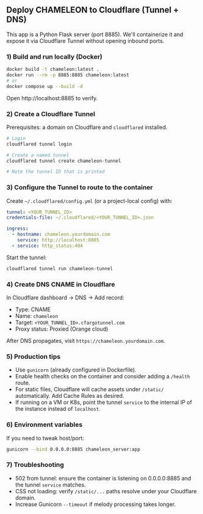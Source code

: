 ## Deploy CHAMELEON to Cloudflare (Tunnel + DNS)

This app is a Python Flask server (port 8885). We'll containerize it and expose it via Cloudflare Tunnel without opening inbound ports.

### 1) Build and run locally (Docker)

```bash
docker build -t chameleon:latest .
docker run --rm -p 8885:8885 chameleon:latest
# or
docker compose up --build -d
```

Open http://localhost:8885 to verify.

### 2) Create a Cloudflare Tunnel

Prerequisites: a domain on Cloudflare and `cloudflared` installed.

```bash
# Login
cloudflared tunnel login

# Create a named tunnel
cloudflared tunnel create chameleon-tunnel

# Note the tunnel ID that is printed
```

### 3) Configure the Tunnel to route to the container

Create `~/.cloudflared/config.yml` (or a project-local config) with:

```yaml
tunnel: <YOUR_TUNNEL_ID>
credentials-file: ~/.cloudflared/<YOUR_TUNNEL_ID>.json

ingress:
  - hostname: chameleon.yourdomain.com
    service: http://localhost:8885
  - service: http_status:404
```

Start the tunnel:

```bash
cloudflared tunnel run chameleon-tunnel
```

### 4) Create DNS CNAME in Cloudflare

In Cloudflare dashboard → DNS → Add record:
- Type: CNAME
- Name: `chameleon`
- Target: `<YOUR_TUNNEL_ID>.cfargotunnel.com`
- Proxy status: Proxied (Orange cloud)

After DNS propagates, visit `https://chameleon.yourdomain.com`.

### 5) Production tips

- Use `gunicorn` (already configured in Dockerfile).
- Enable health checks on the container and consider adding a `/health` route.
- For static files, Cloudflare will cache assets under `/static/` automatically. Add Cache Rules as desired.
- If running on a VM or K8s, point the tunnel `service` to the internal IP of the instance instead of `localhost`.

### 6) Environment variables

If you need to tweak host/port:

```bash
gunicorn --bind 0.0.0.0:8885 chameleon_server:app
```

### 7) Troubleshooting

- 502 from tunnel: ensure the container is listening on 0.0.0.0:8885 and the tunnel `service` matches.
- CSS not loading: verify `/static/...` paths resolve under your Cloudflare domain.
- Increase Gunicorn `--timeout` if melody processing takes longer.


